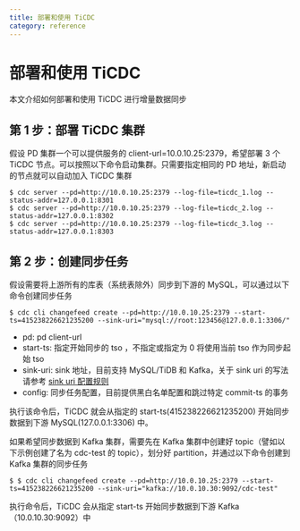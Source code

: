 ```yaml
---
title: 部署和使用 TiCDC
category: reference
---
```


# 部署和使用 TiCDC

本文介绍如何部署和使用 TiCDC 进行增量数据同步

## 第 1 步：部署 TiCDC 集群

假设 PD 集群一个可以提供服务的 client-url=10.0.10.25:2379，希望部署 3 个 TiCDC 节点。可以按照以下命令启动集群。只需要指定相同的 PD 地址，新启动的节点就可以自动加入 TiCDC 集群

```
$ cdc server --pd=http://10.0.10.25:2379 --log-file=ticdc_1.log --status-addr=127.0.0.1:8301
$ cdc server --pd=http://10.0.10.25:2379 --log-file=ticdc_2.log --status-addr=127.0.0.1:8302
$ cdc server --pd=http://10.0.10.25:2379 --log-file=ticdc_3.log --status-addr=127.0.0.1:8303
```

## 第 2 步：创建同步任务

假设需要将上游所有的库表（系统表除外）同步到下游的 MySQL，可以通过以下命令创建同步任务

```
$ cdc cli changefeed create --pd=http://10.0.10.25:2379 --start-ts=415238226621235200 --sink-uri="mysql://root:123456@127.0.0.1:3306/"
```

- pd: pd client-url
- start-ts: 指定开始同步的 tso ，不指定或指定为 0 将使用当前 tso 作为同步起始 tso
- sink-uri: sink 地址，目前支持 MySQL/TiDB 和 Kafka，关于 sink uri 的写法请参考 [sink uri 配置规则](/reference/tools/ticdc/sink.md)
- config: 同步任务配置，目前提供黑白名单配置和跳过特定 commit-ts 的事务

执行该命令后，TiCDC 就会从指定的 start-ts(415238226621235200) 开始同步数据到下游 MySQL(127.0.0.1:3306) 中。

如果希望同步数据到 Kafka 集群，需要先在 Kafka 集群中创建好 topic（譬如以下示例创建了名为 cdc-test 的 topic），划分好 partition，并通过以下命令创建到 Kafka 集群的同步任务

```
$ $ cdc cli changefeed create --pd=http://10.0.10.25:2379 --start-ts=415238226621235200 --sink-uri="kafka://10.0.10.30:9092/cdc-test"
```

执行命令后，TiCDC 会从指定 start-ts 开始同步数据到下游 Kafka（10.0.10.30:9092）中
